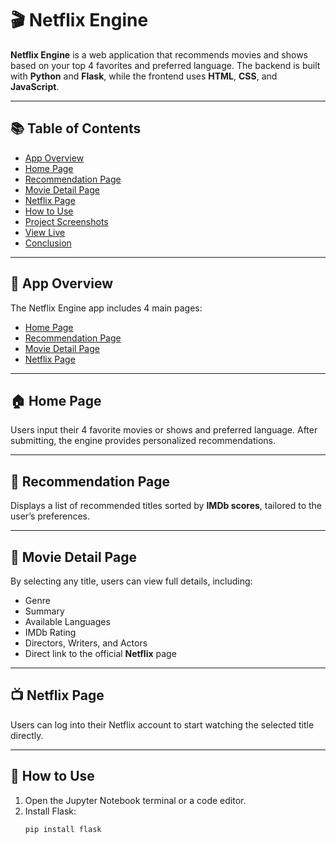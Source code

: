 # 🎬 Netflix Engine

**Netflix Engine** is a web application that recommends movies and shows based on your top 4 favorites and preferred language. The backend is built with **Python** and **Flask**, while the frontend uses **HTML**, **CSS**, and **JavaScript**.

---

## 📚 Table of Contents
- [App Overview](#app-overview)
- [Home Page](#home-page)
- [Recommendation Page](#recommendation-page)
- [Movie Detail Page](#movie-detail-page)
- [Netflix Page](#netflix-page)
- [How to Use](#how-to-use)
- [Project Screenshots](#project-screenshots)
- [View Live](#view-live)
- [Conclusion](#conclusion)

---

## 🧭 App Overview

The Netflix Engine app includes 4 main pages:
- [Home Page](#home-page)
- [Recommendation Page](#recommendation-page)
- [Movie Detail Page](#movie-detail-page)
- [Netflix Page](#netflix-page)

---

## 🏠 Home Page

Users input their 4 favorite movies or shows and preferred language. After submitting, the engine provides personalized recommendations.

---

## 🎯 Recommendation Page

Displays a list of recommended titles sorted by **IMDb scores**, tailored to the user’s preferences.

---

## 📄 Movie Detail Page

By selecting any title, users can view full details, including:
- Genre  
- Summary  
- Available Languages  
- IMDb Rating  
- Directors, Writers, and Actors  
- Direct link to the official **Netflix** page  

---

## 📺 Netflix Page

Users can log into their Netflix account to start watching the selected title directly.

---

## 🚀 How to Use

1. Open the Jupyter Notebook terminal or a code editor.
2. Install Flask:
   ```bash
   pip install flask
